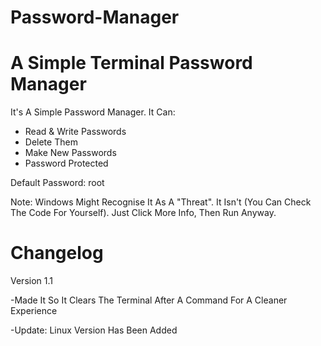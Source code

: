 # Password-Manager
<h1>A Simple Terminal Password Manager</h1>

It's A Simple Password Manager.
It Can:
- Read & Write Passwords
- Delete Them
- Make New Passwords
- Password Protected

Default Password: root

Note: Windows Might Recognise It As A "Threat". It Isn't (You Can Check The Code For Yourself). Just Click More Info, Then Run Anyway.

<h1>Changelog</h1>
Version 1.1
<p>-Made It So It Clears The Terminal After A Command For A Cleaner Experience</p>
<p>-Update: Linux Version Has Been Added</p>
